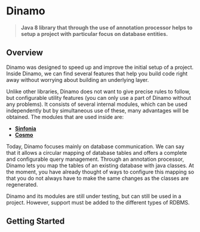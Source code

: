 # Dinamo

> **Java 8 library that through the use of annotation processor helps to setup a project with particular focus on database entities.**

## Overview

Dinamo was designed to speed up and improve the initial setup of a project. Inside Dinamo, we can find several features that help you build code right away without worrying about building an underlying layer.

Unlike other libraries, Dinamo does not want to give precise rules to follow, but configurable utility features (you can only use a part of Dinamo without any problems). It consists of several internal modules, which can be used independently but by simultaneous use of these, many advantages will be obtained. The modules that are used inside are: 

* **[Sinfonia](https://github.com/Jaaaas/Sinfonia/)**
* **[Cosmo](https://github.com/Jaaaas/Cosmo)**

Today, Dinamo focuses mainly on database communication. We can say that it allows a circular mapping of database tables and offers a complete and configurable query management. 
Through an annotation processor, Dinamo lets you map the tables of an existing database with java classes. At the moment, you have already thought of ways to configure this mapping so that you do not always have to make the same changes as the classes are regenerated.

Dinamo and its modules are still under testing, but can still be used in a project. However, support must be added to the different types of RDBMS.

## Getting Started
